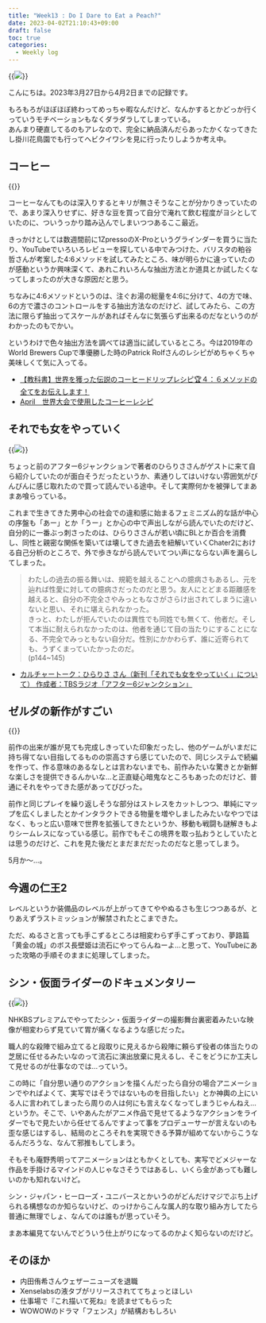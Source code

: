 ```yaml
---
title: "Week13 : Do I Dare to Eat a Peach?"
date: 2023-04-02T21:10:43+09:00
draft: false
toc: true
categories:
  - Weekly log
---
```

{{<image src="/images/images/230329.webp"  position="center">}}

こんにちは。2023年3月27日から4月2日までの記録です。

もろもろがほぼほぼ終わってめっちゃ暇なんだけど、なんかするとかどっか行くっていうモチベーションもなくダラダラしてしまっている。  
あんまり硬直してるのもアレなので、完全に納品済んだらあったかくなってきたし掛川花鳥園でも行ってヘビクイワシを見に行ったりしようか考え中。

## コーヒー

{{<youtube fi5MZE-4HDQ>}}

コーヒーなんてものは深入りするとキリが無さそうなことが分かりきっていたので、あまり深入りせずに、好きな豆を買って自分で淹れて飲む程度がヨシとしていたのに、ついうっかり踏み込んでしまいつつあるここ最近。

きっかけとしては数週間前に1ZpressoのX-Proというグラインダーを買うに当たり、YouTubeでいろいろレビューを探している中でみつけた、バリスタの粕谷哲さんが考案した4:6メソッドを試してみたところ、味が明らかに違っていたのが感動というか興味深くて、あれこれいろんな抽出方法とか道具とか試したくなってしまったのが大きな原因だと思う。

ちなみに4:6メソッドというのは、注ぐお湯の総量を4:6に分けて、4の方で味、6の方で濃さのコントロールをする抽出方法なのだけど、試してみたら、この方法に限らず抽出ってスケールがあればそんなに気張らず出来るのだなというのがわかったのもでかい。

というわけで色々抽出方法を調べては適当に試しているところ。今は2019年のWorld Brewers Cupで準優勝した時のPatrick Rolfさんのレシピがめちゃくちゃ美味しくて気に入ってる。

- [【教科書】世界を獲った伝説のコーヒードリップレシピ🏆４：６メソッドの全てをお伝えします！](https://www.youtube.com/watch?v=lJNPp-onikk)
- [April　世界大会で使用したコーヒーレシピ](https://kigu.coffee/blogs/news/april-coffee-recipetranslated)

## それでも女をやっていく

{{<image src="/images/2023/0402_hirarisa.webp">}}

ちょっと前のアフター6ジャンクションで著者のひらりささんがゲストに来て自ら紹介していたのが面白そうだったというか、素通りしてはいけない雰囲気がびんびんに感じ取れたので買って読んでいる途中。そして実際何かを被弾してまあまあ喰らっている。

これまで生きてきた男中心の社会での違和感に始まるフェミニズム的な話が中心の序盤も「あー」とか「うー」とか心の中で声出しながら読んでいたのだけど、自分的に一番ぶっ刺さったのは、ひらりささんが若い頃にBLとか百合を消費し、同性と親密な関係を築いては壊してきた過去を紐解いていくChater2における自己分析のところで、外で歩きながら読んでいてつい声にならない声を漏らしてしまった。

> わたしの過去の振る舞いは、規範を越えることへの臆病さもあるし、元を辿れば性愛に対しての臆病さだったのだと思う。友人にとどまる距離感を越えると、自分の不完全さやみっともなさがさらけ出されてしまうに違いないと思い、それに堪えられなかった。  
>きっと、わたしが拒んでいたのは異性でも同姓でも無くて、他者だ。そして本当に耐えられなかったのは、他者を通じて目の当たりにすることになる、不完全でみっともない自分だ。性別にかかわらず、誰に近寄られても、うずくまっていたかったのだ。  
> (p144~145)

- [カルチャートーク：ひらりさ さん（新刊「それでも女をやっていく」について） 作成者：TBSラジオ「アフター6ジャンクション」](https://podcasters.spotify.com/pod/show/after6junction/episodes/ep-e2029rb/a-a9f33lh) 


## ゼルダの新作がすごい

{{<youtube r1dytEjbUqo>}}

前作の出来が誰が見ても完成しきっていた印象だったし、他のゲームがいまだに持ち得てない目指してるものの崇高さすら感じていたので、同じシステムで続編を作って、作る意味のあるなしとは言わないまでも、前作みたいな驚きとか新鮮な楽しさを提供できるんかいな…と正直疑心暗鬼なところもあったのだけど、普通にそれをやってきた感があってびびった。

前作と同じプレイを繰り返しそうな部分はストレスをカットしつつ、単純にマップを広くしましたとかインタラクトできる物量を増やしましたみたいなやつではなく、もっと広い意味で世界を拡張してきたというか、移動も戦闘も謎解きもよりシームレスになっている感じ。前作でもそこの境界を取っ払おうとしていたとは思うのだけど、これを見た後だとまだまだだったのだなと思ってしまう。

5月か～…。

## 今週の仁王2

レベルというか装備品のレベルが上がってきてややぬるさも生じつつあるが、とりあえずラストミッションが解禁されたとこまできた。

ただ、ぬるさと言っても手こずるところは相変わらず手こずっており、夢路篇「黄金の城」のボス長壁姫は流石にやってらんねーよ…と思って、YouTubeにあった攻略の手順そのままに処理してしまった。

## シン・仮面ライダーのドキュメンタリー

{{<image src="/images/2023/0331_rider.webp" >}}

NHKBSプレミアムでやってたシン・仮面ライダーの撮影舞台裏密着みたいな映像が相変わらず見ていて胃が痛くなるような感じだった。

職人的な殺陣で組み立てると段取りに見えるから殺陣に頼らず役者の体当たりの芝居に任せるみたいなのって流石に演出放棄に見えるし、そこをどうにか工夫して見せるのが仕事なのでは…っていう。

この時に「自分思い通りのアクションを描くんだったら自分の場合アニメーションでやればよくて、実写ではそうではないものを目指したい」とか神輿の上にいる人に言われてしまったら周りの人は何にも言えなくなってしまうじゃんねえ…というか。そこで、いやあんたがアニメ作品で見せてるようなアクションをライダーでもで見たいから任せてるんですよって事をプロデューサーが言えないのも歪な感じはするし、結局のところそれを実現できる予算が組めてないからこうなるんだろうな、なんて邪推もしてしまう。

そもそも庵野秀明ってアニメーションはともかくとしても、実写でどメジャーな作品を手掛けるマインドの人じゃなさそうではあるし、いくら金があっても難しいのかも知れないけど。

シン・ジャパン・ヒーローズ・ユニバースとかいうのがどんだけマジでぶち上げられる構想なのか知らないけど、のっけからこんな属人的な取り組み方してたら普通に無理でしょ、なんてのは誰もが思っていそう。

まあ本編見てないんでどういう仕上がりになってるのかよく知らないのだけど。

## そのほか

- 内田侑希さんウェザーニューズを退職
- Xenselabsの液タブがリリースされててちょっとほしい
- 仕事場で『これ描いて死ね』を読ませてもらった
- WOWOWのドラマ「フェンス」が結構おもしろい

